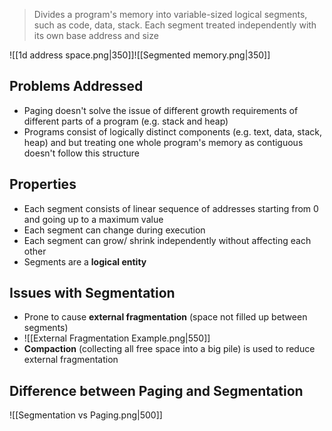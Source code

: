 > Divides a program's memory into variable-sized logical segments, such as code, data, stack. Each segment treated independently with its own base address and size

![[1d address space.png|350]]![[Segmented memory.png|350]]
## Problems Addressed
- Paging doesn't solve the issue of different growth requirements of different parts of a program (e.g. stack and heap)
- Programs consist of logically distinct components (e.g. text, data, stack, heap) and but treating one whole program's memory as contiguous doesn't follow this structure

## Properties
- Each segment consists of linear sequence of addresses starting from 0 and going up to a maximum value
- Each segment can change during execution
- Each segment can grow/ shrink independently without affecting each other
- Segments are a **logical entity**

## Issues with Segmentation
- Prone to cause **external fragmentation** (space not filled up between segments)
- ![[External Fragmentation Example.png|550]]
- **Compaction** (collecting all free space into a big pile) is used to reduce external fragmentation

## Difference between Paging and Segmentation
![[Segmentation vs Paging.png|500]]